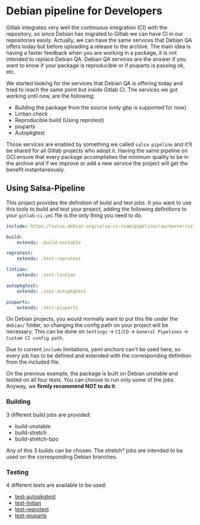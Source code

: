 # Debian pipeline for Developers

Gitlab integrates very well the continuous integration (CI) with the repository, so since Debian has migrated to Gitlab we can have CI in our repositories easily. Actually, we can have the same services that Debian QA offers today but before uploading a release to the archive. The main idea is having a faster feedback when you are working in a package, it is not intended to replace Debian QA. Debian QA services are the answer if you want to know if your package is reproducible or if piuparts is passing ok, etc.

We started looking for the services that Debian QA is offering today and tried to reach the same point but inside Gitlab CI. The services we got working until now, are the following:

 * Building the package from the source (only gbp is supported for now)
 * Lintian check
 * Reproducible build (Using reprotest)
 * piuparts
 * Autopkgtest

Those services are enabled by something we called `salsa-pipeline` and it'll be shared for all Gitlab projects who adopt it. Having the same pipeline on GCI ensure that every package accomplishes the minimum quality to be in the archive and if we improve or add a new service the project will get the benefit instantaneously.


## Using Salsa-Pipeline

This project provides the definition of build and test jobs.
It you want to use this tools to build and test your project, adding the following definitions to your `gitlab-ci.yml` file is the only thing you need to do.

```yaml
include: https://salsa.debian.org/salsa-ci-team/pipeline/raw/master/salsa-ci.yml

build:
    extends: .build-unstable

reprotest:
    extends: .test-reprotest

lintian:
    extends: .test-lintian

autopkgtest:
    extends: .test-autopkgtest

piuparts:
    extends: .test-piuparts

```

On Debian projects, you would normally want to put this file under the `debian/` folder, so changing the config path on your project will be necessary.
This can be done on `Settings` -> `CI/CD` -> `General Pipelines` -> `Custom CI config path`.

Due to current `include` limitations, yaml anchors can't be used here, so every job has to be defined and extended with the corresponding definition from the included file.

On the previous example, the package is built on Debian unstable and tested on all four tests.
You can choose to run only some of the jobs. 
Anyway, we **firmly recommend NOT to do it**.

### Building
3 different build jobs are provided: 
 - build-unstable
 - build-stretch
 - build-stretch-bpo

Any of this 3 builds can be chosen.
The stretch\* jobs are intended to be used on the corresponding Debian branches.

### Testing
4 different tests are available to be used:
 - [test-autopkgtest](https://people.debian.org/~mpitt/autopkgtest/README.package-tests.html)
 - [test-lintian](https://github.com/Debian/lintian)
 - [test-reprotest](https://reproducible-builds.org/tools)
 - [test-piuparts](https://piuparts.debian.org)
